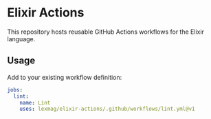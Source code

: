 # Elixir Actions

This repository hosts reusable GitHub Actions workflows for the Elixir language.

## Usage

Add to your existing workflow definition:

```yml
jobs:
  lint:
    name: Lint
    uses: lexmag/elixir-actions/.github/workflows/lint.yml@v1
```
